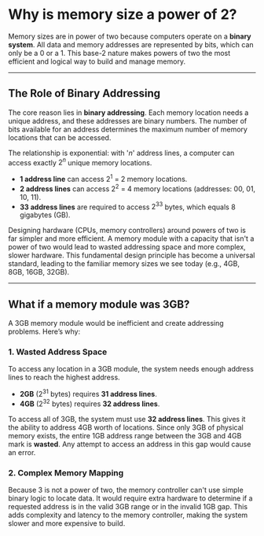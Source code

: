 # Why is memory size a power of 2?

Memory sizes are in power of two because computers operate on a **binary system**. All data and memory addresses are represented by bits, which can only be a 0 or a 1. This base-2 nature makes powers of two the most efficient and logical way to build and manage memory.

---

## The Role of Binary Addressing 

The core reason lies in **binary addressing**. Each memory location needs a unique address, and these addresses are binary numbers. The number of bits available for an address determines the maximum number of memory locations that can be accessed.

The relationship is exponential: with '$n$' address lines, a computer can access exactly $2^n$ unique memory locations.

* **1 address line** can access $2^1$ = 2 memory locations.
* **2 address lines** can access $2^2$ = 4 memory locations (addresses: 00, 01, 10, 11).
* **33 address lines** are required to access $2^{33}$ bytes, which equals 8 gigabytes (GB).

Designing hardware (CPUs, memory controllers) around powers of two is far simpler and more efficient. A memory module with a capacity that isn't a power of two would lead to wasted addressing space and more complex, slower hardware. This fundamental design principle has become a universal standard, leading to the familiar memory sizes we see today (e.g., 4GB, 8GB, 16GB, 32GB).

---

## What if a memory module was 3GB? 

A 3GB memory module would be inefficient and create addressing problems. Here’s why:

### 1. Wasted Address Space

To access any location in a 3GB module, the system needs enough address lines to reach the highest address.

* **2GB** ($2^{31}$ bytes) requires **31 address lines**.
* **4GB** ($2^{32}$ bytes) requires **32 address lines**.

To access all of 3GB, the system must use **32 address lines**. This gives it the ability to address 4GB worth of locations. Since only 3GB of physical memory exists, the entire 1GB address range between the 3GB and 4GB mark is **wasted**. Any attempt to access an address in this gap would cause an error.

### 2. Complex Memory Mapping

Because 3 is not a power of two, the memory controller can't use simple binary logic to locate data. It would require extra hardware to determine if a requested address is in the valid 3GB range or in the invalid 1GB gap. This adds complexity and latency to the memory controller, making the system slower and more expensive to build.